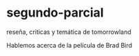 # segundo-parcial
reseña, criticas y temática de tomorrowland

Hablemos acerca de la película de Brad Bird
